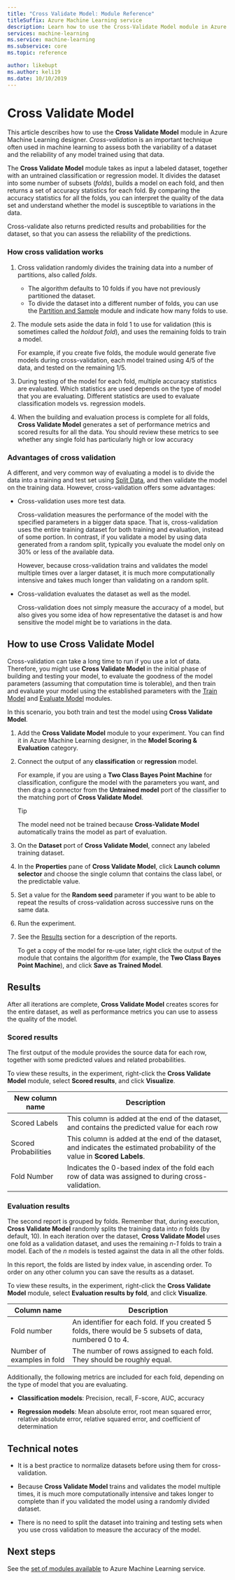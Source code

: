 ```yaml
---
title: "Cross Validate Model: Module Reference"
titleSuffix: Azure Machine Learning service
description: Learn how to use the Cross-Validate Model module in Azure Machine Learning service to cross-validates parameter estimates for classification or regression models by partitioning the data.
services: machine-learning
ms.service: machine-learning
ms.subservice: core
ms.topic: reference

author: likebupt
ms.author: keli19
ms.date: 10/10/2019
---
```

# Cross Validate Model

This article describes how to use the **Cross Validate Model** module in Azure Machine Learning designer. *Cross-validation* is an important technique often used in machine learning to assess both the variability of a dataset and the reliability of any model trained using that data.  

The **Cross Validate Model** module takes as input a labeled dataset, together with an untrained classification or regression model. It divides the dataset into some number of subsets (*folds*), builds a model on each fold, and then returns a set of accuracy statistics for each fold. By comparing the accuracy statistics for all the folds, you can interpret the quality of the data set and understand whether the model is susceptible to variations in the data.  

Cross-validate also returns predicted results and probabilities for the dataset, so that you can assess the reliability of the predictions.  

### How cross validation works

1. Cross validation randomly divides the training data into a number of partitions, also called *folds*. 

    + The algorithm defaults to 10 folds if you have not previously partitioned the dataset. 
    + To divide the dataset into a different number of folds, you can use the [Partition and Sample](partition-and-sample.md) module and indicate how many folds to use.  

2.  The module sets aside the data in fold 1 to use for validation (this is sometimes called the *holdout fold*), and uses the remaining folds to train a model. 

    For example, if you create five folds, the module would generate five models during cross-validation, each model trained using 4/5 of the data, and tested on the remaining 1/5.  

3.  During testing of the model for each fold, multiple accuracy statistics are evaluated. Which statistics are used depends on the type of model that you are evaluating. Different statistics are used to evaluate classification models vs. regression models.  

4.  When the building and evaluation process is complete for all folds, **Cross Validate Model** generates a set of performance metrics and scored results for all the data. You should review these metrics to see whether any single fold has particularly high or low accuracy 

### Advantages of cross validation

A different, and very common way of evaluating a model is to divide the data into a training and test set using [Split Data](split-data.md), and then validate the model on the training data. However, cross-validation offers some advantages:  

-   Cross-validation uses more test data.

     Cross-validation measures the performance of the model with the specified parameters in a bigger data space. That is, cross-validation uses the entire training dataset for both training and evaluation, instead of some portion. In contrast, if you validate a model by using data generated from a random split, typically you evaluate the model only on 30% or less of the available data.  

     However, because cross-validation trains and validates the model multiple times over a larger dataset, it is much more computationally intensive and takes much longer than validating on a random split.  

-   Cross-validation evaluates the dataset as well as the model.

     Cross-validation does not simply measure the accuracy of a model, but also gives you some idea of how representative the dataset is and how sensitive the model might be to variations in the data.  

## How to use Cross Validate Model

Cross-validation can take a long time to run if you use a lot of data.  Therefore, you might use **Cross Validate Model** in the initial phase of building and testing your model, to evaluate the goodness of the model parameters (assuming that computation time is tolerable), and then train and evaluate your model using the established parameters with the [Train Model](train-model.md) and [Evaluate Model](evaluate-model.md) modules.

In this scenario, you both train and test the model using **Cross Validate Model**.

1. Add the **Cross Validate Model** module to your experiment. You can find it in Azure Machine Learning designer, in the **Model Scoring & Evaluation** category. 

2. Connect the output of any **classification** or **regression** model. 

    For example, if you are using a **Two Class Bayes Point Machine** for classification, configure the model with the parameters you want, and then drag a connector from the **Untrained model** port of the classifier to the matching port of **Cross Validate Model**. 

    > [!TIP] 
    > The model need not be trained because **Cross-Validate Model** automatically trains the model as part of evaluation.  
3.  On the **Dataset** port of **Cross Validate Model**, connect any labeled training dataset.  

4.  In the **Properties** pane of **Cross Validate Model**, click **Launch column selector** and choose the single column that contains the class label, or the predictable value. 

5. Set a value for the **Random seed** parameter if you want to be able to repeat the results of cross-validation across successive runs on the same data.  

6.  Run the experiment.

7. See the [Results](#results) section for a description of the reports.

    To get a copy of the model for re-use later, right click the output of the module that contains the algorithm (for example, the **Two Class Bayes Point Machine**), and click **Save as Trained Model**.

## Results

After all iterations are complete, **Cross Validate Model** creates scores for the entire dataset, as well as performance metrics you can use to assess the quality of the model.

### Scored results

The first output of the module provides the source data for each row, together with some predicted values and related probabilities. 

To view these results, in the experiment, right-click the **Cross Validate Model** module, select **Scored results**, and click **Visualize**.

| New column name      | Description                              |
| -------------------- | ---------------------------------------- |
| Scored Labels        | This column is added at the end of the dataset, and contains the predicted value for each row |
| Scored Probabilities | This column is added at the end of the dataset, and indicates the estimated probability of the value in **Scored Labels**. |
| Fold Number          | Indicates the 0-based index of the fold each row of data was assigned to during cross-validation. |

 ### Evaluation results

The second report is grouped by folds. Remember that, during execution, **Cross Validate Model** randomly splits the training data into *n* folds (by default, 10). In each iteration over the dataset, **Cross Validate Model** uses one fold as a validation dataset, and uses the remaining *n-1* folds to train a model. Each of the *n* models is tested against the data in all the other folds.

In this report, the folds are listed by index value, in ascending order.  To order on any other column you can save the results as a dataset.

To view these results, in the experiment, right-click the **Cross Validate Model** module, select **Evaluation results by fold**, and click **Visualize**.


|Column name| Description|
|----|----|
|Fold number| An identifier for each fold. If you created 5 folds, there would be 5 subsets of data, numbered 0 to 4.
|Number of examples in fold|The number of rows assigned to each fold. They should be roughly equal. |


Additionally, the following metrics are included for each fold, depending on the type of model that you are evaluating. 

+ **Classification models**: Precision, recall, F-score, AUC, accuracy  

+ **Regression models**: Mean absolute error, root mean squared error, relative absolute error, relative squared error, and coefficient of determination


## Technical notes  

+ It is a best practice to normalize datasets before using them for cross-validation. 

+ Because **Cross Validate Model** trains and validates the model multiple times, it is much more computationally intensive and takes longer to complete than if you validated the model using a randomly divided dataset. 

+ There is no need to split the dataset into training and testing sets when you use cross validation to measure the accuracy of the model. 


## Next steps

See the [set of modules available](module-reference.md) to Azure Machine Learning service. 

